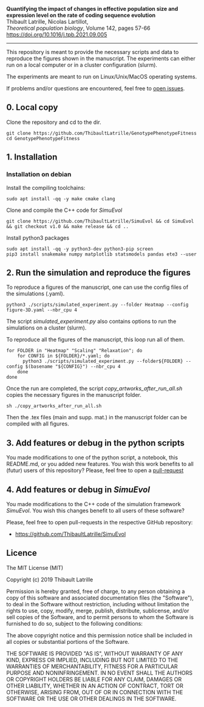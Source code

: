 **Quantifying the impact of changes in effective population size and expression level on the rate of coding sequence evolution**\
Thibault Latrille, Nicolas Lartillot,\
_Theoretical population biology_, Volume 142, pages 57-66\
https://doi.org/10.1016/j.tpb.2021.09.005

---

This repository is meant to provide the necessary scripts and data to reproduce the figures shown in the manuscript.
The experiments can either run on a local computer or in a cluster configuration (slurm).

The experiments are meant to run on Linux/Unix/MacOS operating systems.

If problems and/or questions are encountered, feel free to [open issues](https://github.com/ThibaultLatrille/GenotypePhenotypeFitness/issues).

## 0. Local copy
Clone the repository and cd to the dir.
```
git clone https://github.com/ThibaultLatrille/GenotypePhenotypeFitness
cd GenotypePhenotypeFitness
```

## 1. Installation

### Installation on debian
Install the compiling toolchains:
```
sudo apt install -qq -y make cmake clang
```
Clone and compile the C++ code for *SimuEvol*
```
git clone https://github.com/ThibaultLatrille/SimuEvol && cd SimuEvol && git checkout v1.0 && make release && cd ..
```
Install python3 packages
```
sudo apt install -qq -y python3-dev python3-pip screen
pip3 install snakemake numpy matplotlib statsmodels pandas ete3 --user
```

## 2. Run the simulation and reproduce the figures
To reproduce a figures of the manuscript, one can use the config files of the simulations (.yaml).
```
python3 ./scripts/simulated_experiment.py --folder Heatmap --config figure-3D.yaml --nbr_cpu 4
```
The script _simulated_experiment.py_ also contains options to run the simulations on a cluster (slurm).

To reproduce all the figures of the manuscript, this loop run all of them.
```
for FOLDER in "Heatmap" "Scaling" "Relaxation"; do
    for CONFIG in ${FOLDER}/*.yaml; do
      python3 ./scripts/simulated_experiment.py --folder${FOLDER} --config $(basename "${CONFIG}") --nbr_cpu 4
    done
done
```
Once the run are completed, the script _copy_artworks_after_run_all.sh_ copies the necessary figures in the manuscript folder.
```
sh ./copy_artworks_after_run_all.sh
```
Then the .tex files (main and supp. mat.) in the manuscript folder can be compiled with all figures.

## 3. Add features or debug in the python scripts
You made modifications to one of the python script, a notebook, this README.md, or you added new features.
You wish this work benefits to all (futur) users of this repository?
Please, feel free to open a [pull-request](https://github.com/ThibaultLatrille/GenotypePhenotypeFitness/pulls)

## 4. Add features or debug in *SimuEvol*
You made modifications to the C++ code of the simulation framework *SimuEvol*.
You wish this changes benefit to all users of these software?

Please, feel free to open pull-requests in the respective GitHub repository:
* https://github.com/ThibaultLatrille/SimuEvol 

## Licence

The MIT License (MIT)

Copyright (c) 2019 Thibault Latrille

Permission is hereby granted, free of charge, to any person obtaining a copy of this software and associated documentation files (the "Software"), to deal in the Software without restriction, including without limitation the rights to use, copy, modify, merge, publish, distribute, sublicense, and/or sell copies of the Software, and to permit persons to whom the Software is furnished to do so, subject to the following conditions:

The above copyright notice and this permission notice shall be included in all copies or substantial portions of the Software.

THE SOFTWARE IS PROVIDED "AS IS", WITHOUT WARRANTY OF ANY KIND, EXPRESS OR IMPLIED, INCLUDING BUT NOT LIMITED TO THE WARRANTIES OF MERCHANTABILITY, FITNESS FOR A PARTICULAR PURPOSE AND NONINFRINGEMENT. IN NO EVENT SHALL THE AUTHORS OR COPYRIGHT HOLDERS BE LIABLE FOR ANY CLAIM, DAMAGES OR OTHER LIABILITY, WHETHER IN AN ACTION OF CONTRACT, TORT OR OTHERWISE, ARISING FROM, OUT OF OR IN CONNECTION WITH THE SOFTWARE OR THE USE OR OTHER DEALINGS IN THE SOFTWARE.
